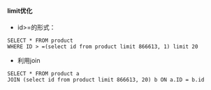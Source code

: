 #### limit优化
* id>=的形式：
```
SELECT * FROM product 
WHERE ID > =(select id from product limit 866613, 1) limit 20
```
* 利用join
```
SELECT * FROM product a 
JOIN (select id from product limit 866613, 20) b ON a.ID = b.id
```
